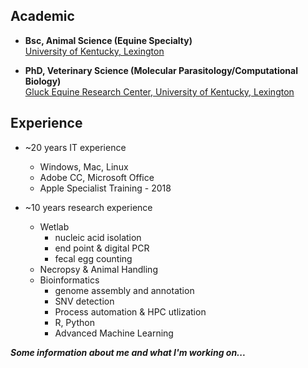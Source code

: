 ## Academic
- **Bsc, Animal Science (Equine Specialty)**\
[University of Kentucky, Lexington](https://www.uky.edu/)

- **PhD, Veterinary Science (Molecular Parasitology/Computational Biology)**\
[Gluck Equine Research Center, University of Kentucky, Lexington](https://gluck.ca.uky.edu/)

## Experience
- ~20 years IT experience
  - Windows, Mac, Linux
  - Adobe CC, Microsoft Office
  - Apple Specialist Training - 2018
 
- ~10 years research experience
  - Wetlab
    - nucleic acid isolation  
    - end point & digital PCR
    - fecal egg counting
  - Necropsy & Animal Handling
  - Bioinformatics
    - genome assembly and annotation
    - SNV detection
    - Process automation & HPC utlization
    - R, Python
    - Advanced Machine Learning

***Some information about me and what I'm working on...***
